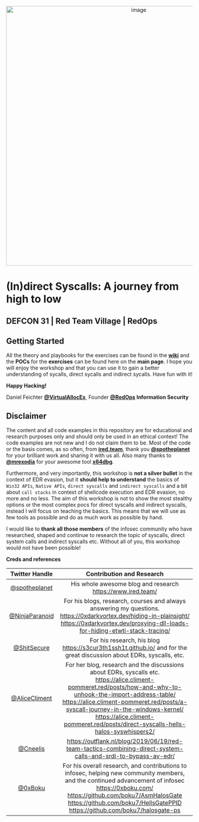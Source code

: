 <p align="center">
<img width="700" alt="image" src="https://github.com/VirtualAlllocEx/DEFCON-31-Workshop-Syscalls/assets/50073731/7acf6efa-da5e-47fc-83fe-50f92d18a676">
</p>

# (In)direct Syscalls: A journey from high to low  
## DEFCON 31 | Red Team Village | RedOps

## Getting Started
All the theory and playbooks for the exercises can be found in the [**wiki**](https://github.com/VirtualAlllocEx/DEFCON-31-Syscalls-Workshop/wiki) and the **POCs** for the **exercises** can be found here on the **main page**. I hope you will enjoy the workshop and that you can use it to gain a better understanding of sycalls, direct sycalls and indirect sycalls. Have fun with it!

**Happy Hacking!**


Daniel Feichter [**@VirtualAllocEx**](https://twitter.com/VirtualAllocEx), Founder **[@RedOps](https://redops.at/en/) Information Security**

## Disclaimer 
The content and all code examples in this repository are for educational and research purposes only and should only be used in an ethical context! The code examples are not new and I do not claim them to be. Most of the code or the basis  comes, as so often, from [**ired.team**](https://www.ired.team/), thank you [**@spotheplanet**](https://twitter.com/spotheplanet) for your brilliant work and sharing it with us all. Also many thanks to [**@mrexodia**](https://twitter.com/mrexodia) for your awesome tool [**x64dbg**](https://twitter.com/x64dbg).

Furthermore, and very importantly, this workshop is **not a silver bullet** in the context of EDR evasion, but it **should help to understand** the basics of ``Win32 APIs``, ``Native APIs``, ``direct syscalls`` and ``indirect syscalls`` and a bit about ``call stacks`` in context of shellcode execution and EDR evasion, no more and no less. The aim of this workshop is not to show the most stealthy options or the most complex pocs for direct syscalls and indirect syscalls, instead I will focus on teaching the basics. This means that we will use as few tools as possible and do as much work as possible by hand. 

I would like to **thank all those members** of the infosec community who have researched, shaped and continue to research the topic of syscalls, direct system calls and indirect syscalls etc. Without all of you, this workshop would not have been possible!

**Creds and references**

| Twitter Handle                             					 | Contribution and Research |
| :---:                                         			 | :---: |
| [@spotheplanet](https://twitter.com/spotheplanet)    | His whole awesome blog and research <br /> https://www.ired.team/	|         
| [@NinjaParanoid](https://twitter.com/NinjaParanoid)  | For his blogs, research, courses and always answering my questions. <br /> https://0xdarkvortex.dev/hiding-in-plainsight/ <br /> https://0xdarkvortex.dev/proxying-dll-loads-for-hiding-etwti-stack-tracing/   | 
| [@ShitSecure](https://twitter.com/ShitSecure) 			 | For his research, his blog https://s3cur3th1ssh1t.github.io/ and for the great discussion about EDRs, syscalls, etc. |         
| [@AliceCliment](https://twitter.com/alicecliment?lang=de) | For her blog, research and the discussions about EDRs, syscalls etc. <br /> https://alice.climent-pommeret.red/posts/how-and-why-to-unhook-the-import-address-table/ <br /> https://alice.climent-pommeret.red/posts/a-syscall-journey-in-the-windows-kernel/ <br /> https://alice.climent-pommeret.red/posts/direct-syscalls-hells-halos-syswhispers2/ | 
| [@Cneelis](https://twitter.com/Cneelis)    					 | https://outflank.nl/blog/2019/06/19/red-team-tactics-combining-direct-system-calls-and-srdi-to-bypass-av-edr/  | 
| [@0xBoku](https://twitter.com/0xBoku)								 | For his overall research, and contributions to infosec, helping new community members, and the continued advancement of infosec <br /> https://0xboku.com/ <br /> https://github.com/boku7/AsmHalosGate <br /> https://github.com/boku7/HellsGatePPID <br /> https://github.com/boku7/halosgate-ps| 


